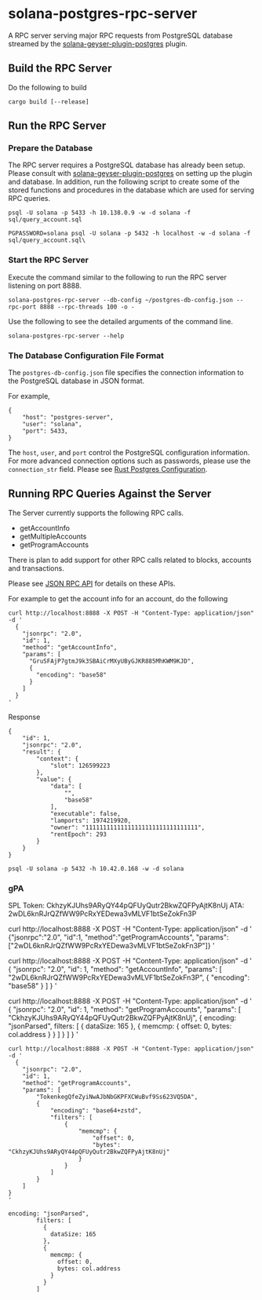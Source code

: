 # solana-postgres-rpc-server
A RPC server serving major RPC requests from PostgreSQL database streamed by the [solana-geyser-plugin-postgres](https://github.com/solana-labs/solana-accountsdb-plugin-postgres) plugin.

## Build the RPC Server
Do the following to build

```
cargo build [--release]
```

## Run the RPC Server

### Prepare the Database
The RPC server requires a PostgreSQL database has already been setup. Please consult with
[solana-geyser-plugin-postgres](https://github.com/solana-labs/solana-accountsdb-plugin-postgres) on
setting up the plugin and database. In addition, run the following script to create some of the stored
functions and procedures in the database which are used for serving RPC queries.

```
psql -U solana -p 5433 -h 10.138.0.9 -w -d solana -f sql/query_account.sql
```

```
PGPASSWORD=solana psql -U solana -p 5432 -h localhost -w -d solana -f sql/query_account.sql\
```


### Start the RPC Server

Execute the command similar to the following to run the RPC server listening on port 8888.

```
solana-postgres-rpc-server --db-config ~/postgres-db-config.json --rpc-port 8888 --rpc-threads 100 -o -
```

Use the following to see the detailed arguments of the command line.

```
solana-postgres-rpc-server --help
```

### The Database Configuration File Format

The `postgres-db-config.json` file specifies the connection information to the PostgreSQL database in JSON format.

For example,

```
{
	"host": "postgres-server",
	"user": "solana",
	"port": 5433,
}
```

The `host`, `user`, and `port` control the PostgreSQL configuration
information. For more advanced connection options such as passwords, please use the
`connection_str` field. Please see [Rust Postgres Configuration](https://docs.rs/postgres/0.19.2/postgres/config/struct.Config.html).


## Running RPC Queries Against the Server

The Server currently supports the following RPC calls.

- getAccountInfo
- getMultipleAccounts
- getProgramAccounts

There is plan to add support for other RPC calls related to blocks, accounts and transactions.

Please see [JSON RPC API](https://docs.solana.com/developing/clients/jsonrpc-api) for details on these APIs.

For example to get the account info for an account, do the following

```
curl http://localhost:8888 -X POST -H "Content-Type: application/json" -d '
  {
    "jsonrpc": "2.0",
    "id": 1,
    "method": "getAccountInfo",
    "params": [
      "GruSFAjP7gtmJ9k3SBAiCrMXyUByGJKR885MhKWM9KJD",
      {
        "encoding": "base58"
      }
    ]
  }
'
```


Response

```
{
    "id": 1,
    "jsonrpc": "2.0",
    "result": {
        "context": {
            "slot": 126599223
        },
        "value": {
            "data": [
                "",
                "base58"
            ],
            "executable": false,
            "lamports": 1974219920,
            "owner": "11111111111111111111111111111111",
            "rentEpoch": 293
        }
    }
}
```


```
psql -U solana -p 5432 -h 10.42.0.168 -w -d solana
```

### gPA
SPL Token: CkhzyKJUhs9ARyQY44pQFUyQutr2BkwZQFPyAjtK8nUj
ATA: 2wDL6knRJrQZfWW9PcRxYEDewa3vMLVF1btSeZokFn3P

curl http://localhost:8888 -X POST -H "Content-Type: application/json" -d '
  {"jsonrpc":"2.0", "id":1, "method":"getProgramAccounts", "params":["2wDL6knRJrQZfWW9PcRxYEDewa3vMLVF1btSeZokFn3P"]}
'

curl http://localhost:8888 -X POST -H "Content-Type: application/json" -d '
  {
    "jsonrpc": "2.0",
    "id": 1,
    "method": "getAccountInfo",
    "params": [
      "2wDL6knRJrQZfWW9PcRxYEDewa3vMLVF1btSeZokFn3P",
      {
        "encoding": "base58"
      }
    ]
  }
'

curl http://localhost:8888 -X POST -H "Content-Type: application/json" -d '
  {
    "jsonrpc": "2.0",
    "id": 1,
    "method": "getProgramAccounts",
    "params": [
      "CkhzyKJUhs9ARyQY44pQFUyQutr2BkwZQFPyAjtK8nUj",
      {
        encoding: "jsonParsed",
        filters: [
          {
            dataSize: 165
          },
          {
            memcmp: {
              offset: 0,
              bytes: col.address
            }
          }
        ]
      }
    ]
  }
'

```
curl http://localhost:8888 -X POST -H "Content-Type: application/json" -d '
  {
    "jsonrpc": "2.0",
    "id": 1,
    "method": "getProgramAccounts",
    "params": [
        "TokenkegQfeZyiNwAJbNbGKPFXCWuBvf9Ss623VQ5DA",
        {
            "encoding": "base64+zstd",
            "filters": [
                {
                    "memcmp": {
                        "offset": 0,
                        "bytes": "CkhzyKJUhs9ARyQY44pQFUyQutr2BkwZQFPyAjtK8nUj"
                    }
                }
            ]
        }
    ]
}
'
```

```
encoding: "jsonParsed",
        filters: [
          {
            dataSize: 165
          },
          {
            memcmp: {
              offset: 0,
              bytes: col.address
            }
          }
        ]
```
